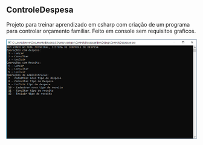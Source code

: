 ## ControleDespesa
Projeto para treinar aprendizado em csharp com criação de um programa para controlar orçamento familiar. Feito em console sem requisitos graficos.

![telaprograma](https://github.com/michelbbraga/ControleDespesa/blob/main/telainicial.PNG)
